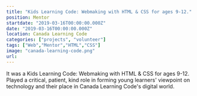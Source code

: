```yaml
---
title: "Kids Learning Code: Webmaking with HTML & CSS for ages 9-12."
position: Mentor
startdate: "2019-03-16T00:00:00.000Z"
date: "2019-03-16T00:00:00.000Z"
location: Canada Learning Code
categories: ["projects", "volunteer"]
tags: ["Web","Mentor","HTML","CSS"]
image: "canada-learning-code.png"
url:
---
```


It was a Kids Learning Code: Webmaking with HTML & CSS for ages 9-12.  Played a critical, patient, kind role in forming young learners' viewpoint on technology and their place in Canada Learning Code's digital world.